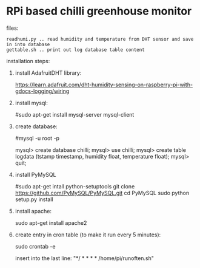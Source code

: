 RPi based chilli greenhouse monitor
===================================

files:

	readhumi.py .. read humidity and temperature from DHT sensor and save in into database
	gettable.sh .. print out log database table content
	
installation steps:

1) install AdafruitDHT library:

	https://learn.adafruit.com/dht-humidity-sensing-on-raspberry-pi-with-gdocs-logging/wiring

2) install mysql:

	#sudo apt-get install mysql-server mysql-client

3) create database:

	#mysql -u root -p
	
	mysql> create database chilli;
	mysql> use chilli;
	mysql> create table logdata (tstamp timestamp, humidity float, temperature float);
	mysql> quit;
	
4) install PyMySQL

	#sudo apt-get intall python-setuptools
	git clone https://github.com/PyMySQL/PyMySQL.git
	cd PyMySQL
	sudo python setup.py install
	
5) install apache:

	sudo apt-get install apache2

6) create entry in cron table (to make it run every 5 minutes):

	sudo crontab -e

	insert into the last line: "*/ * * * * /home/pi/runoften.sh"

